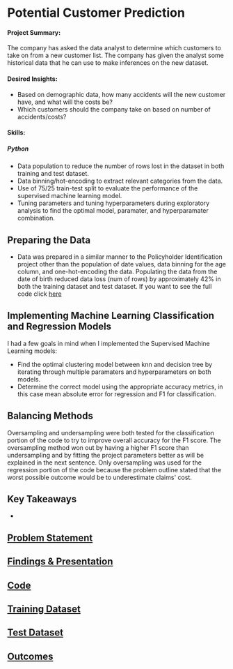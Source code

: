 # Potential Customer Prediction
#### Project Summary:
The company has asked the data analyst to determine which customers to take on from a new customer list. The company has given the analyst some historical data that he can use to make inferences on the new dataset. 
#### Desired Insights:
* Based on demographic data, how many accidents will the new customer have, and what will the costs be?
* Which customers should the company take on based on number of accidents/costs?
#### Skills:
##### Python
* Data population to reduce the number of rows lost in the dataset in both training and test dataset.
* Data binning/hot-encoding to extract relevant categories from the data.
* Use of 75/25 train-test split to evaluate the performance of the supervised machine learning model.
* Tuning parameters and tuning hyperparameters during exploratory analysis to find the optimal model, paramater, and hyperparamater combination.
## Preparing the Data
* Data was prepared in a similar manner to the Policyholder Identification project other than the population of date values, data binning for the age column, and one-hot-encoding the data. Populating the data from the date of birth reduced data loss (num of rows) by approximately 42% in both the training dataset and test dataset. If you want to see the full code click [here](https://github.com/benjammin97/PotentialCustomerPrediction/blob/main/auto_prediction_supervised_learning.ipynb)
## Implementing Machine Learning Classification and Regression Models

I had a few goals in mind when I implemented the Supervised Machine Learning models:
* Find the optimal clustering model between knn and decision tree by iterating through multiple paramaters and hyperparameters on both models.
* Determine the correct model using the appropriate accuracy metrics, in this case mean absolute error for regression and F1 for classification. 
  
## Balancing Methods
Oversampling and undersampling were both tested for the classification portion of the code to try to improve overall accuracy for the F1 score. The oversampling method won out by having a higher F1 score than undersampling and by fitting the project parameters better as will be explained in the next sentence. Only oversampling was used for the regression portion of the code because the problem outline stated that the worst possible outcome would be to underestimate claims' cost.
## Key Takeaways
* 
## [Problem Statement](https://github.com/benjammin97/PotentialCustomerPrediction/blob/main/MSC550%20Fall%202021%20Final%20(6).pdf)
## [Findings & Presentation](https://github.com/benjammin97/PotentialCustomerPrediction/blob/main/Classifying%20Policyholders%20with%20Supervised%20Learning.pdf)
## [Code](https://github.com/benjammin97/PotentialCustomerPrediction/blob/main/auto_prediction_supervised_learning.ipynb)
## [Training Dataset](https://github.com/benjammin97/PotentialCustomerPrediction/blob/main/auto_policies_2020.csv)
## [Test Dataset](https://github.com/benjammin97/PotentialCustomerPrediction/blob/main/auto_potential_customers_2022.csv)
## [Outcomes](https://github.com/benjammin97/PotentialCustomerPrediction/blob/main/Outcomes)
